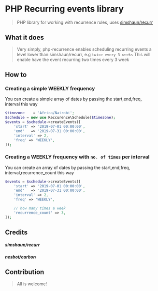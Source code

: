 # PHP Recurring events library

> PHP library for working with recurrence rules, uses [simshaun/recurr](https://github.com/simshaun/recurr)

## What it does

> Very simply, php-recurrence enables scheduling recurring events a level lower than simshaun/recurr, e.g `twice every 3 weeks`
> This will enable have the event recurring two times every 3 week


How to 
-----------

### Creating a simple WEEKLY frequency

You can create a simple array of dates by passing the start,end,freq, interval this way

```php
$timezone    = 'Africa/Nairobi';
$schedule = new use Reccurence\Schedule($timezone);
$events = $schedule->createEvents([
    'start' => '2019-07-01 00:00:00',
    'end'   => '2019-07-31 00:00:00',
    'interval' => 2,
    'freq' => 'WEEKLY',
]);
```

### Creating a WEEKLY frequency with `no. of times` per interval

You can create an array of dates by passing the start,end,freq, interval,recurrence_count this way

```php
$events = $schedule->createEvents([
    'start' => '2019-07-01 00:00:00',
    'end'   => '2019-07-31 00:00:00',
    'interval' => 2,
    'freq' => 'WEEKLY',

    // how many times a week
    'recurrence_count' => 3,
]);
```


## Credits
##### simshaun/recurr
##### nesbot/carbon

## Contribution

> All is welcome!